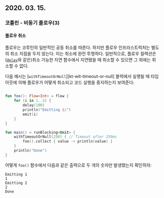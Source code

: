 ## 2020. 03. 15.

### 코틀린 - 비동기 플로우(3)

#### 플로우 취소

플로우는 코루틴의 일반적인 공동 취소를 따른다. 하지만 플로우 인프라스트럭처는 별도의 취소 지점을 두지 않는다. 이는 취소에 완전 투명하다. 일반적으로, 플로우 컬렉션은 ([`delay`][kt-delay]와 같은)취소 가능한 지연 함수에서 지연됐을 때 취소할 수 있으면 그 외에는 취소할 수 없다.

다음 예시는 [`withTimeoutOrNull`][kt-wit-timeout-or-null] 블럭에서 실행될 때 타임아웃에 의해 플로우가 어떻게 취소되고 코드 실행을 중지하는지 보여준다:

```kotlin
          
fun foo(): Flow<Int> = flow { 
    for (i in 1..3) {
        delay(100)          
        println("Emitting $i")
        emit(i)
    }
}

fun main() = runBlocking<Unit> {
    withTimeoutOrNull(250) { // Timeout after 250ms 
        foo().collect { value -> println(value) } 
    }
    println("Done")
}
```

어떻게 `foo()` 함수에서 다음과 같은 출력으로 두 개의 숫자만 발생했는지 확인하자:

```
Emitting 1
1
Emitting 2
2
Done
```



[kt-delay]: https://kotlin.github.io/kotlinx.coroutines/kotlinx-coroutines-core/kotlinx.coroutines/delay.html
